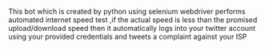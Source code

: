 This bot which is created by python using selenium webdriver performs automated internet speed test ,if the actual speed is less than the promised upload/download speed then it automatically logs into your twitter account using your provided credentials and tweets a complaint against your ISP  

